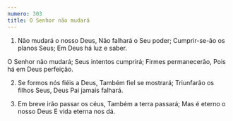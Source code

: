 ```yaml
---
numero: 303
title: O Senhor não mudará
---
```

1. Não mudará o nosso Deus,
Não falhará o Seu poder;
Cumprir-se-ão os planos Seus;
Em Deus há luz e saber.

O Senhor não mudará;
Seus intentos cumprirá;
Firmes permanecerão,
Pois há em Deus perfeição.

2. Se formos nós fiéis a Deus,
Também fiel se mostrará;
Triunfarão os filhos Seus,
Deus Pai jamais falhará.

3. Em breve irão passar os céus,
Também a terra passará;
Mas é eterno o nosso Deus
E vida eterna nos dá.
